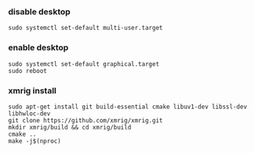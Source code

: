 ### disable desktop
    sudo systemctl set-default multi-user.target

### enable desktop
    sudo systemctl set-default graphical.target
    sudo reboot

### xmrig install
    sudo apt-get install git build-essential cmake libuv1-dev libssl-dev libhwloc-dev
    git clone https://github.com/xmrig/xmrig.git
    mkdir xmrig/build && cd xmrig/build
    cmake ..
    make -j$(nproc)
